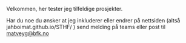 Velkommen, her tester jeg tilfeldige prosjekter.

Har du noe du ønsker at jeg inkluderer eller endrer
på nettsiden (altså jahboimat.github.io/STHF/ ) send melding på teams eller post til matveyg@bfk.no
